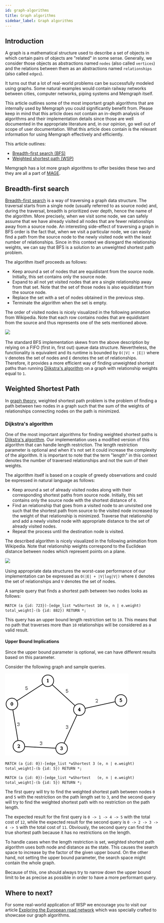 ```yaml
---
id: graph-algorithms
title: Graph algorithms
sidebar_label: Graph algorithms
---
```


## Introduction

A graph is a mathematical structure used to describe a set of objects in which
certain pairs of objects are "related" in some sense. Generally, we consider
those objects as abstractions named `nodes` (also called `vertices`) and the
relations between them as an abstractions named `relationships` (also called
`edges`).

It turns out that a lot of real-world problems can be successfully modeled using
graphs. Some natural examples would contain railway networks between cities,
computer networks, piping systems and Memgraph itself.

This article outlines some of the most important graph algorithms that are
internally used by Memgraph you could significantly benefit from. Please keep in
mind that this article does not contain an in-depth analysis of algorithms and
their implementation details since those are well documented in the appropriate
literature and, in our opinion, go well out of scope of user documentation. What
this article does contain is the relevant information for using Memgraph
effectively and efficiently.

This article outlines:

  * [Breadth-first search (BFS)](#breadth-first-search)
  * [Weighted shortest path (WSP)](#weighted-shortest-path)

Memgraph has a lot more graph algorithms to offer besides these two and they are
all a part of [MAGE](/mage).



## Breadth-first search

[Breadth-first search](https://en.wikipedia.org/wiki/Breadth-first_search) is a
way of traversing a graph data structure. The traversal starts from a single
node (usually referred to as source node) and, during the traversal, breadth is
prioritized over depth, hence the name of the algorithm. More precisely, when we
visit some node, we can safely assume that we have already visited all nodes
that are fewer relationships away from a source node. An interesting side-effect
of traversing a graph in BFS order is the fact that, when we visit a particular
node, we can easily find a path from the source node to the newly visited node
with the least number of relationships. Since in this context we disregard the
relationship weights, we can say that BFS is a solution to an unweighted
shortest path problem.

The algorithm itself proceeds as follows:

  * Keep around a set of nodes that are equidistant from the source node.
    Initially, this set contains only the source node.
  * Expand to all not yet visited nodes that are a single relationship away from
    that set. Note that the set of those nodes is also equidistant from the
    source node.
  * Replace the set with a set of nodes obtained in the previous step.
  * Terminate the algorithm when the set is empty.

The order of visited nodes is nicely visualized in the following animation from
Wikipedia. Note that each row contains nodes that are equidistant from the
source and thus represents one of the sets mentioned above.

![](https://upload.wikimedia.org/wikipedia/commons/5/5d/Breadth-First-Search-Algorithm.gif)

The standard BFS implementation skews from the above description by relying on a
FIFO (first in, first out) queue data structure. Nevertheless, the functionality
is equivalent and its runtime is bounded by `O(|V| + |E|)` where `V` denotes the
set of nodes and `E` denotes the set of relationships. Therefore, it provides a
more efficient way of finding unweighted shortest paths than running [Dijkstra's
algorithm](#weighted-shortest-path) on a graph with relationship weights equal
to `1`.

## Weighted Shortest Path

In [graph theory](https://en.wikipedia.org/wiki/Graph_theory), weighted shortest
path problem is the problem of finding a path between two nodes in a graph such
that the sum of the weights of relationships connecting nodes on the path is
minimized.

### Dijkstra's algorithm

One of the most important algorithms for finding weighted shortest paths is
[Dijkstra's algorithm](https://en.wikipedia.org/wiki/Dijkstra%27s_algorithm).
Our implementation uses a modified version of this algorithm that can handle
length restriction. The length restriction parameter is optional and when it's
not set it could increase the complexity of the algorithm. It is important to
note that the term "length" in this context denotes the number of traversed
relationships and not the sum of their weights.

The algorithm itself is based on a couple of greedy observations and could be
expressed in natural language as follows:

  * Keep around a set of already visited nodes along with their corresponding
    shortest paths from source node. Initially, this set contains only the
    source node with the shortest distance of `0`.
  * Find an relationship that goes from a visited node to an unvisited one such
    that the shortest path from source to the visited node increased by the
    weight of that relationship is minimized. Traverse that relationship and add
    a newly visited node with appropriate distance to the set of already visited
    nodes.
  * Repeat the process until the destination node is visited.

The described algorithm is nicely visualized in the following animation from
Wikipedia. Note that relationship weights correspond to the Euclidean distance
between nodes which represent points on a plane.

![](https://upload.wikimedia.org/wikipedia/commons/e/e4/DijkstraDemo.gif)

Using appropriate data structures the worst-case performance of our
implementation can be expressed as  `O(|E| + |V|log|V|)` where `E` denotes
the set of relationships and `V` denotes the set of nodes.

A sample query that finds a shortest path between two nodes looks as follows:

```cypher
MATCH (a {id: 723})-[edge_list *wShortest 10 (e, n | e.weight) total_weight]-(b {id: 882}) RETURN *;
```

This query has an upper bound length restriction set to `10`. This means that no
path that traverses more than `10` relationships will be considered as a valid
result.

#### Upper Bound Implications

Since the upper bound parameter is optional, we can have different results based
on this parameter.

Consider the following graph and sample queries.

![](../data/graph.png)

```cypher
MATCH (a {id: 0})-[edge_list *wShortest 3 (e, n | e.weight) total_weight]-(b {id: 5}) RETURN *;
```

```cypher
MATCH (a {id: 0})-[edge_list *wShortest   (e, n | e.weight) total_weight]-(b {id: 5}) RETURN *;
```

The first query will try to find the weighted shortest path between nodes `0`
and `5` with the restriction on the path length set to `3`, and the second query
will try to find the weighted shortest path with no restriction on the path
length.

The expected result for the first query is `0 -> 1 -> 4 -> 5` with the total
cost of `12`, while the expected result for the second query is
`0 -> 2 -> 3 -> 4 -> 5` with the total cost of `11`. Obviously, the second
query can find the true shortest path because it has no restrictions on the
length.

To handle cases when the length restriction is set, weighted shortest path
algorithm uses both node and distance as the state. This causes the search
space to increase by the factor of the given upper bound. On the other hand, not
setting the upper bound parameter, the search space might contain the whole
graph.

Because of this, one should always try to narrow down the upper bound limit to
be as precise as possible in order to have a more performant query.

## Where to next?

For some real-world application of WSP we encourage you to visit our article 
[Exploring the European road network](../tutorials/exploring-the-european-road-network.md)
which was specially crafted to showcase our graph algorithms.
